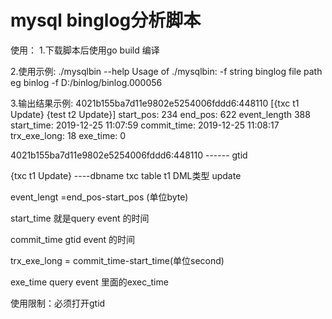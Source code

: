 # mysql binglog分析脚本
使用：
1.下载脚本后使用go build 编译

2.使用示例:
  ./mysqlbin --help
Usage of ./mysqlbin:
  -f string
        binglog file path eg binlog -f D:/binlog/binlog.000056
 
3.输出结果示例:
  4021b155ba7d11e9802e5254006fddd6:448110 [{txc t1 Update} {test t2 Update}] start_pos: 234 end_pos: 622 event_length 388  start_time: 2019-12-25 11:07:59 commit_time: 2019-12-25 11:08:17 trx_exe_long: 18 exe_time: 0
	
 4021b155ba7d11e9802e5254006fddd6:448110  ------ gtid 
 
 {txc t1 Update}   ----dbname txc table t1 DML类型 update
 
 event_lengt =end_pos-start_pos (单位byte) 
 
 start_time 就是query event 的时间
 
 commit_time gtid event 的时间
 
 trx_exe_long = commit_time-start_time(单位second)
 
 exe_time query event 里面的exec_time
 
 使用限制：必须打开gtid
